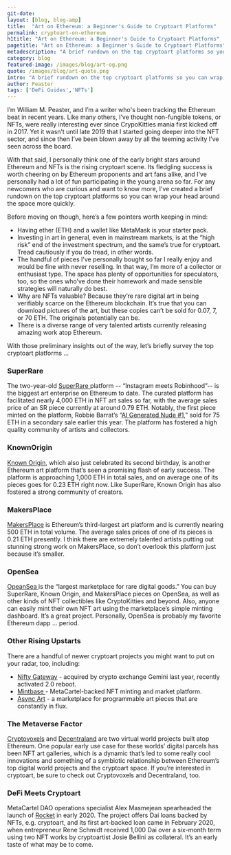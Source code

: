 ```yaml
---
git-date:
layout: [blog, blog-amp]
title:  "Art on Ethereum: a Beginner's Guide to Cryptoart Platforms"
permalink: cryptoart-on-ethereum
h1title: "Art on Ethereum: a Beginner's Guide to Cryptoart Platforms"
pagetitle: "Art on Ethereum: a Beginner's Guide to Cryptoart Platforms"
metadescription: "A brief rundown on the top cryptoart platforms so you can wrap your head around the space more quickly"
category: blog
featured-image: /images/blog/art-og.png
quote: /images/blog/art-quote.png
intro: "A brief rundown on the top cryptoart platforms so you can wrap your head around the space more quickly"
author: Peaster
tags: ['DeFi Guides','NFTs']
---
```


I’m William M. Peaster, and I’m a writer who's been tracking the Ethereum beat in recent years. Like many others, I’ve thought non-fungible tokens, or NFTs, were really interesting ever since CrypoKitties mania first kicked off in 2017. Yet it wasn’t until late 2019 that I started going deeper into the NFT sector, and since then I’ve been blown away by all the teeming activity I’ve seen across the board.

With that said, I personally think one of the early bright stars around Ethereum and NFTs is the rising cryptoart scene. Its fledgling success is worth cheering on by Ethereum proponents and art fans alike, and I’ve personally had a lot of fun participating in the young arena so far. For any newcomers who are curious and want to know more, I’ve created a brief rundown on the top cryptoart platforms so you can wrap your head around the space more quickly.

Before moving on though, here’s a few pointers worth keeping in mind:  

*   Having ether (ETH) and a wallet like MetaMask is your starter pack.  
*   Investing in art in general, even in mainstream markets, is at the “high risk” end of the investment spectrum, and the same’s true for cryptoart. Tread cautiously if you do tread, in other words.
*   The handful of pieces I’ve personally bought so far I really enjoy and would be fine with never reselling. In that way, I’m more of a collector or enthusiast type. The space has plenty of opportunities for speculators, too, so the ones who’ve done their homework and made sensible strategies will naturally do best.
*   Why are NFTs valuable? Because they’re rare digital art in being verifiably scarce on the Ethereum blockchain. It’s true that you can download pictures of the art, but these copies can’t be sold for 0.07, 7, or 70 ETH. The originals potentially can be.
*   There is a diverse range of very talented artists currently releasing amazing work atop Ethereum.

With those preliminary insights out of the way, let’s briefly survey the top cryptoart platforms …

### SuperRare

The two-year-old [SuperRare ](https://superrare.co/)platform -- “Instagram meets Robinhood”-- is the biggest art enterprise on Ethereum to date. The curated platform has facilitated nearly 4,000 ETH in NFT art sales so far, with the average sales price of an SR piece currently at around 0.79 ETH. Notably, the first piece minted on the platform, Robbie Barrat’s “[AI Generated Nude #1](https://superrare.co/artwork/ai-generated-nude-portrait-1-1),” sold for 75 ETH in a secondary sale earlier this year. The platform has fostered a high quality community of artists and collectors.

### KnownOrigin

[Known Origin](https://knownorigin.io/), which also just celebrated its second birthday, is another Ethereum art platform that’s seen a promising flash of early success. The platform is approaching 1,000 ETH in total sales, and on average one of its pieces goes for 0.23 ETH right now. Like SuperRare, Known Origin has also fostered a strong community of creators.

### MakersPlace

[MakersPlace](https://makersplace.com/) is Ethereum’s third-largest art platform and is currently nearing 500 ETH in total volume. The average sales prices of one of its pieces is 0.21 ETH presently. I think there are extremely talented artists putting out stunning strong work on MakersPlace, so don’t overlook this platform just because it’s smaller.

### OpenSea

[OpeanSea ](https://opensea.io?ref=0xebdb626c95a25f4e304336b1adcad0521a1bdca1)is the “largest marketplace for rare digital goods.” You can buy SuperRare, Known Origin, and MakersPlace pieces on OpenSea, as well as other kinds of NFT collectibles like CryptoKitties and beyond. Also, anyone can easily mint their own NFT art using the marketplace’s simple minting dashboard. It’s a great project. Personally, OpenSea is probably my favorite Ethereum dapp … period.

### Other Rising Upstarts

There are a handful of newer cryptoart projects you might want to put on your radar, too, including:

*   [Nifty Gateway](https://niftygateway.com/) - acquired by crypto exchange Gemini last year, recently activated 2.0 reboot.
*   [Mintbase ](https://mintbase.io/)- MetaCartel-backed NFT minting and market platform.
*   [Async Art](https://async.art/) - a marketplace for programmable art pieces that are constantly in flux.

### The Metaverse Factor

[Cryptovoxels](https://www.cryptovoxels.com/) and [Decentraland](https://decentraland.org/) are two virtual world projects built atop Ethereum. One popular early use case for these worlds’ digital parcels has been NFT art galleries, which is a dynamic that’s led to some really cool innovations and something of a symbiotic relationship between Ethereum’s top digital world projects and the cryptoart space. If you’re interested in cryptoart, be sure to check out Cryptovoxels and Decentraland, too.

### DeFi Meets Cryptoart

MetaCartel DAO operations specialist Alex Masmejean spearheaded the launch of [Rocket](https://twitter.com/RocketNFT) in early 2020. The project offers Dai loans backed by NFTs, e.g. cryptoart, and its first art-backed loan came in February 2020, when entrepreneur Rene Schmidt received 1,000 Dai over a six-month term using two NFT works by cryptoartist Josie Bellini as collateral. It’s an early taste of what may be to come.
